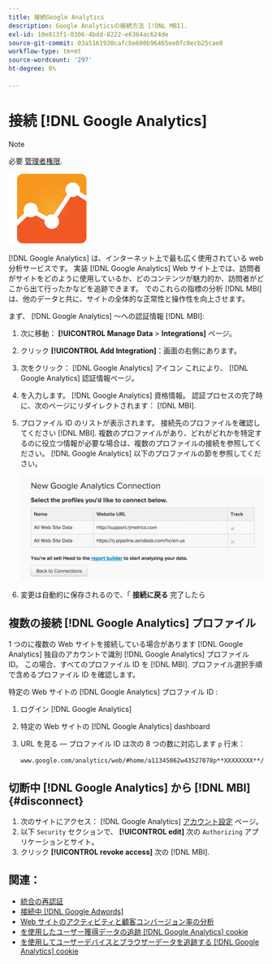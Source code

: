```yaml
---
title: 接続Google Analytics
description: Google Analyticsの接続方法 [!DNL MBI].
exl-id: 10e813f1-0306-4bdd-8222-e6364ac624de
source-git-commit: 03a5161930cafcbe600b96465ee0fc0ecb25cae8
workflow-type: tm+mt
source-wordcount: '297'
ht-degree: 0%

---
```


# 接続 [!DNL Google Analytics]

>[!NOTE]
>
>必要 [管理者権限](../../../administrator/user-management/user-management.md).

![](../../../assets/google-analytics-logo.png)

[!DNL Google Analytics] は、インターネット上で最も広く使用されている web 分析サービスです。 実装 [!DNL Google Analytics] Web サイト上では、訪問者がサイトをどのように使用しているか、どのコンテンツが魅力的か、訪問者がどこから出て行ったかなどを追跡できます。 でのこれらの指標の分析 [!DNL MBI]は、他のデータと共に、サイトの全体的な正常性と操作性を向上させます。

まず、 [!DNL Google Analytics] ～への認証情報 [!DNL MBI]:

1. 次に移動： **[!UICONTROL Manage Data** > **Integrations]** ページ。
1. クリック **[!UICONTROL Add Integration]**：画面の右側にあります。
1. 次をクリック： [!DNL Google Analytics] アイコン これにより、 [!DNL Google Analytics] 認証情報ページ。
1. を入力します。 [!DNL Google Analytics] 資格情報。 認証プロセスの完了時に、次のページにリダイレクトされます： [!DNL MBI].
1. プロファイル ID のリストが表示されます。 接続先のプロファイルを確認してください [!DNL MBI]. 複数のプロファイルがあり、どれがどれかを特定するのに役立つ情報が必要な場合は、複数のプロファイルの接続を参照してください。 [!DNL Google Analytics] 以下のプロファイルの節を参照してください。

   ![](../../../assets/list-profile-id.png)<!--{: width="600px"}-->

1. 変更は自動的に保存されるので、「 **接続に戻る** 完了したら

## 複数の接続 [!DNL Google Analytics] プロファイル

1 つのに複数の Web サイトを接続している場合があります [!DNL Google Analytics] 独自のアカウントで識別 [!DNL Google Analytics] プロファイル ID。 この場合、すべてのプロファイル ID を [!DNL MBI]. プロファイル選択手順で含めるプロファイル ID を確認します。

特定の Web サイトの [!DNL Google Analytics] プロファイル ID :

1. ログイン [!DNL Google Analytics]
1. 特定の Web サイトの [!DNL Google Analytics] dashboard
1. URL を見る — プロファイル ID は次の 8 つの数に対応します `p` 行末：

   `www.google.com/analytics/web/#home/a11345062w43527078p**XXXXXXXX**/`

## 切断中 [!DNL Google Analytics] から [!DNL MBI] {#disconnect}

1. 次のサイトにアクセス： [!DNL Google Analytics] [アカウント設定](https://www.google.com/accounts/) ページ。
1. 以下 `Security` セクションで、 **[!UICONTROL edit]** 次の `Authorizing` アプリケーションとサイト。
1. クリック **[!UICONTROL revoke access]** 次の [!DNL MBI].

## 関連：

* [統合の再認証](https://support.magento.com/hc/en-us/articles/360016733151)
* [接続中 [!DNL Google Adwords]](../integrations/google-adwords.md)
* [Web サイトのアクティビティと顧客コンバージョン率の分析](../../analysis/web-act-cust-conversion.md)
* [を使用したユーザー獲得データの追跡 [!DNL Google Analytics] cookie](../../analysis/google-track-user-acq.md)
* [を使用してユーザーデバイスとブラウザーデータを追跡する [!DNL Google Analytics] cookie](https://support.magento.com/hc/en-us/articles/360016732911)
